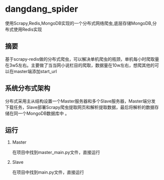 # dangdang_spider
使用Scrapy,Redis,MongoDB实现的一个分布式网络爬虫,底层存储MongoDB,分布式使用Redis实现

## 摘要
基于scrapy-redis做的分布式爬虫，可以解决单机爬虫的瓶颈，单机每小时爬取量在3w5左右。主要做了当当网小说栏目的爬取，数据量在10w左右，想爬其他的可以在master端添加start_url

## 系统分布式架构

分布式采用主从结构设置一个Master服务器和多个Slave服务器，Master端分发下载任务，Slave部署Scrapy爬虫提取网页和解析提取数据，最后将解析的数据存储在同一个MongoDB数据库中 。


## 运行

1. Master

   在项目中找到master_main.py文件，直接运行

2. Slave

   在项目中找到main.py文件，直接运行
